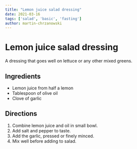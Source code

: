 ```yaml
---
title: "Lemon juice salad dressing"
date: 2021-03-16
tags: ['salad', 'basic', 'fasting']
author: martin-chrzanowski
---
```


# Lemon juice salad dressing

A dressing that goes well on lettuce or any other mixed greens.

## Ingredients

- Lemon juice from half a lemon
- Tablespoon of olive oil
- Clove of garlic

## Directions

1. Combine lemon juice and oil in small bowl.
2. Add salt and pepper to taste.
3. Add the garlic, pressed or finely minced.
4. Mix well before adding to salad.
